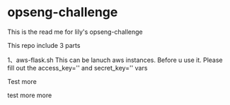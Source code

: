 # opseng-challenge
This is the read me for lily's opseng-challenge

This repo include 3 parts

1、aws-flask.sh
This can be lanuch aws instances.
Before u use it.
Please fill out the access_key='' and secret_key='' vars


Test more

test more more